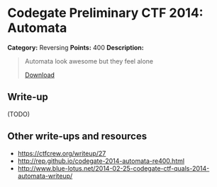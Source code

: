 # Codegate Preliminary CTF 2014: Automata

**Category:** Reversing
**Points:** 400
**Description:**

> Automata look awesome but they feel alone
>
> [Download](automata_7329666edefb3754ec91b7316e61bb7d)

## Write-up

(TODO)

## Other write-ups and resources

* <https://ctfcrew.org/writeup/27>
* <http://rep.github.io/codegate-2014-automata-re400.html>
* <http://www.blue-lotus.net/2014-02-25-codegate-ctf-quals-2014-automata-writeup/>
